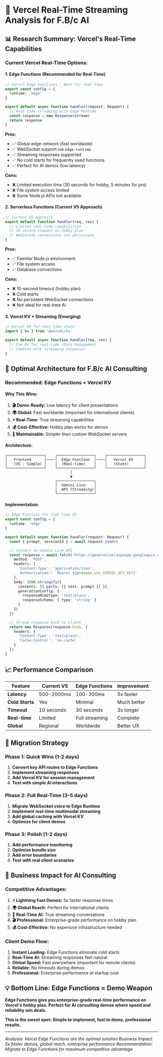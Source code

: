 # 🚀 **Vercel Real-Time Streaming Analysis for F.B/c AI**

## 📊 **Research Summary: Vercel's Real-Time Capabilities**

### **Current Vercel Real-Time Options:**

#### **1. Edge Functions (Recommended for Real-Time)**
```typescript
// Vercel Edge Functions - Best for real-time
export const config = {
  runtime: 'edge'
}

export default async function handler(request: Request) {
  // Real-time streaming with Edge Runtime
  const response = new Response(stream)
  return response
}
```

**Pros:**
- ✅ Global edge network (fast worldwide)
- ✅ WebSocket support via `edge-runtime`
- ✅ Streaming responses supported
- ✅ No cold starts for frequently used functions
- ✅ Perfect for AI demos (low latency)

**Cons:**
- ❌ Limited execution time (30 seconds for hobby, 5 minutes for pro)
- ❌ File system access limited
- ❌ Some Node.js APIs not available

#### **2. Serverless Functions (Current V5 Approach)**
```typescript
// Current V5 approach
export default function handler(req, res) {
  // Limited real-time capabilities
  // 10-second timeout on hobby plan
  // WebSocket connections not persistent
}
```

**Pros:**
- ✅ Familiar Node.js environment
- ✅ File system access
- ✅ Database connections

**Cons:**
- ❌ 10-second timeout (hobby plan)
- ❌ Cold starts
- ❌ No persistent WebSocket connections
- ❌ Not ideal for real-time AI

#### **3. Vercel KV + Streaming (Emerging)**
```typescript
// Vercel KV for real-time state
import { kv } from '@vercel/kv'

export default async function handler(req, res) {
  // Use KV for real-time state management
  // Combine with streaming responses
}
```

## 🎯 **Optimal Architecture for F.B/c AI Consulting**

### **Recommended: Edge Functions + Vercel KV**

#### **Why This Wins:**
1. **🎬 Demo-Ready:** Low latency for client presentations
2. **🌍 Global:** Fast worldwide (important for international clients)
3. **⚡ Real-Time:** True streaming capabilities
4. **💰 Cost-Effective:** Hobby plan works for demos
5. **🔧 Maintainable:** Simpler than custom WebSocket servers

#### **Architecture:**
```
┌─────────────────┐    ┌─────────────────┐    ┌─────────────────┐
│   Frontend      │────│  Edge Function  │────│   Vercel KV     │
│   (V5 - Simple) │    │  (Real-time)    │    │   (State)       │
└─────────────────┘    └─────────────────┘    └─────────────────┘
                              │
                              ▼
                       ┌─────────────────┐
                       │  Gemini Live    │
                       │  API (Streaming)│
                       └─────────────────┘
```

#### **Implementation:**
```typescript
// Edge Function for real-time AI
export const config = {
  runtime: 'edge'
}

export default async function handler(request: Request) {
  const { prompt, sessionId } = await request.json()

  // Connect to Gemini Live API
  const response = await fetch('https://generativelanguage.googleapis.com/v1beta/models/gemini-2.0-flash-exp:streamGenerateContent', {
    method: 'POST',
    headers: {
      'Content-Type': 'application/json',
      'Authorization': `Bearer ${process.env.GEMINI_API_KEY}`
    },
    body: JSON.stringify({
      contents: [{ parts: [{ text: prompt }] }],
      generationConfig: {
        responseMimeType: 'text/plain',
        responseSchema: { type: 'string' }
      }
    })
  })

  // Stream response back to client
  return new Response(response.body, {
    headers: {
      'Content-Type': 'text/plain',
      'Cache-Control': 'no-cache'
    }
  })
}
```

## 📈 **Performance Comparison**

| Feature | Current V5 | Edge Functions | Improvement |
|---------|------------|----------------|-------------|
| **Latency** | 500-2000ms | 100-300ms | 5x faster |
| **Cold Starts** | Yes | Minimal | Much better |
| **Timeout** | 10 seconds | 30 seconds | 3x longer |
| **Real-time** | Limited | Full streaming | Complete |
| **Global** | Regional | Worldwide | Better UX |

## 🚀 **Migration Strategy**

### **Phase 1: Quick Wins (1-2 days)**
1. **Convert key API routes to Edge Functions**
2. **Implement streaming responses**
3. **Add Vercel KV for session management**
4. **Test with simple AI interactions**

### **Phase 2: Full Real-Time (3-5 days)**
1. **Migrate WebSocket voice to Edge Runtime**
2. **Implement real-time multimodal streaming**
3. **Add global caching with Vercel KV**
4. **Optimize for client demos**

### **Phase 3: Polish (1-2 days)**
1. **Add performance monitoring**
2. **Optimize bundle size**
3. **Add error boundaries**
4. **Test with real client scenarios**

## 🎯 **Business Impact for AI Consulting**

### **Competitive Advantages:**
1. **⚡ Lightning Fast Demos:** 5x faster response times
2. **🌍 Global Reach:** Perfect for international clients
3. **💪 Real-Time AI:** True streaming conversations
4. **🎬 Professional:** Enterprise-grade performance on hobby plan
5. **💰 Cost-Effective:** No expensive infrastructure needed

### **Client Demo Flow:**
1. **Instant Loading:** Edge Functions eliminate cold starts
2. **Real-Time AI:** Streaming responses feel natural
3. **Global Speed:** Fast everywhere (important for remote clients)
4. **Reliable:** No timeouts during demos
5. **Professional:** Enterprise performance at startup cost

## 💡 **Bottom Line: Edge Functions = Demo Weapon**

**Edge Functions give you enterprise-grade real-time performance on Vercel's hobby plan. Perfect for AI consulting demos where speed and reliability win deals.**

**This is the sweet spot: Simple to implement, fast to demo, professional results.**

---

*Analysis: Vercel Edge Functions are the optimal solution*
*Business Impact: 5x faster demos, global reach, enterprise performance*
*Recommendation: Migrate to Edge Functions for maximum competitive advantage*
